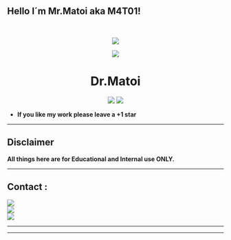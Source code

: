 ## Hello I´m Mr.Matoi aka M4T01!

<br>
<p align="center"> 
   <img width:95%" src="https://github.com/user-attachments/assets/a163941b-4b34-4ebb-8b39-1902196a6a64"\> 
 </p> 






<p align="center"> 
   <img width:95%" src="https://media.tenor.com/5NcHgJKFcWkAAAAC/developer-dev-youtube-google.gif"\> 
 </p> 
 <h1 align="center">Dr.Matoi</h1><p align="center"> 
 
 </p>    
  
 <p align=center>   
 <a href=https://github.com/drmatoi><img src="https://img.shields.io/badge/Nickname-DrMatoi-red.svg?style=for-the-badge&label=Author" /></a> 
  
 <img src="https://img.shields.io/badge/Age-17-brightgreen?style=for-the-badge" > 
 
 </p>    
  
 * **If you like my work please leave a +1 star**  
  
 

 ---  
 ## Disclaimer 
 <b>
 All things here are for Educational and Internal use ONLY.</b> 
  
 --- 
  
 ## Contact : 
 <a href=mailto:m4t01@proton.me><img src="https://img.shields.io/badge/gmail-m4t01@proton.me-purple?style=for-the-badge" /></a> 
 <br>
<a href=https://twitter.com/drmatoi><img src="https://img.shields.io/badge/Twitter-@drmatoi-red?style=for-the-badge" /></a> 
  <br>
<a href=https://t.me/weh8division><img src="https://img.shields.io/badge/Telegram-WEH8Division-blue?style=for-the-badge" /></a> 
  
  
 ---     
  
 <p align="center">   
 

  
 --- 
 
